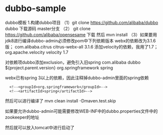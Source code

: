 # dubbo-sample
dubbo模板
1.构建dubbo项目
（1）git clone https://github.com/alibaba/dubbo dubbo 下载源码 master分支
（2） git clone https://github.com/alibaba/opensesame 下载 然后 mvn install
（3）如果要用jdk8进行编译dubbo-admin必须修改pom中下列依赖版本
webx的依赖改为3.1.6版；
<dependency> 
    <groupId>com.alibaba.citrus</groupId> 
    <artifactId>citrus-webx-all</artifactId> 
    <version>3.1.6</version> 
</dependency>
添加velocity的依赖，我用了1.7；
<dependency>
    <groupId>org.apache.velocity</groupId>
    <artifactId>velocity</artifactId>
    <version>1.7</version>
</dependency>

对依赖项dubbo添加exclusion，避免引入旧spring
<dependency>
    <groupId>com.alibaba</groupId>
    <artifactId>dubbo</artifactId>
    <version>${project.parent.version}</version>
    <exclusions>
        <exclusion>
            <groupId>org.springframework</groupId>
            <artifactId>spring</artifactId>
        </exclusion>
    </exclusions>
</dependency>

webx已有spring 3以上的依赖，因此注释掉dubbo-admin里面的spring依赖
<!--<dependency>-->
      <!--<groupId>org.springframework</groupId>-->
      <!--<artifactId>spring</artifactId>-->
<!--</dependency>-->


然后可以进行编译了
mvn clean install -Dmaven.test.skip  

如果要允许dubbo-admin可能需要修改WEB-INF中的dubbo.properties文件中的zookeeper的地址

然后就可以放入tomcat中进行启动了

